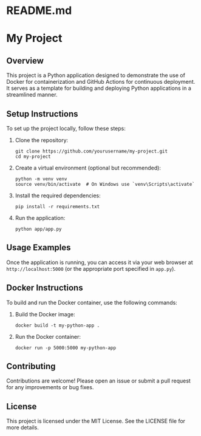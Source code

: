 # README.md

# My Project

## Overview
This project is a Python application designed to demonstrate the use of Docker for containerization and GitHub Actions for continuous deployment. It serves as a template for building and deploying Python applications in a streamlined manner.

## Setup Instructions
To set up the project locally, follow these steps:

1. Clone the repository:
   ```
   git clone https://github.com/yourusername/my-project.git
   cd my-project
   ```

2. Create a virtual environment (optional but recommended):
   ```
   python -m venv venv
   source venv/bin/activate  # On Windows use `venv\Scripts\activate`
   ```

3. Install the required dependencies:
   ```
   pip install -r requirements.txt
   ```

4. Run the application:
   ```
   python app/app.py
   ```

## Usage Examples
Once the application is running, you can access it via your web browser at `http://localhost:5000` (or the appropriate port specified in `app.py`).

## Docker Instructions
To build and run the Docker container, use the following commands:

1. Build the Docker image:
   ```
   docker build -t my-python-app .
   ```

2. Run the Docker container:
   ```
   docker run -p 5000:5000 my-python-app
   ```

## Contributing
Contributions are welcome! Please open an issue or submit a pull request for any improvements or bug fixes.

## License
This project is licensed under the MIT License. See the LICENSE file for more details.